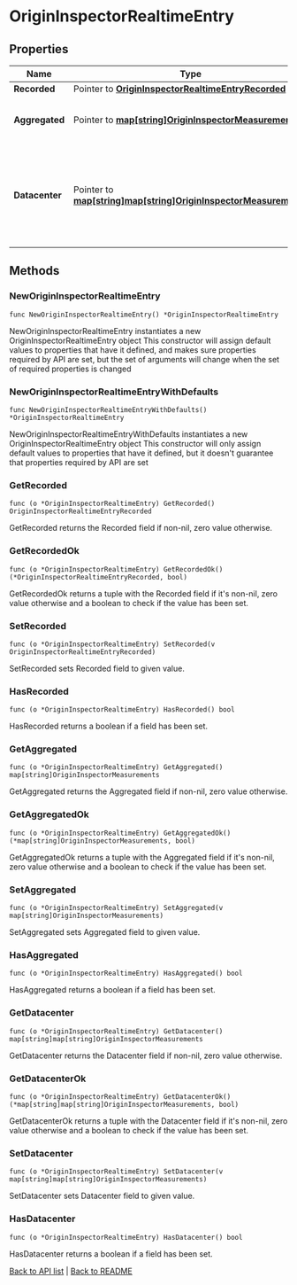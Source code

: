 # OriginInspectorRealtimeEntry

## Properties

Name | Type | Description | Notes
------------ | ------------- | ------------- | -------------
**Recorded** | Pointer to [**OriginInspectorRealtimeEntryRecorded**](OriginInspectorRealtimeEntryRecorded.md) |  | [optional] 
**Aggregated** | Pointer to [**map[string]OriginInspectorMeasurements**](OriginInspectorMeasurements.md) | Groups [measurements](#measurements-data-model) by backend name. | [optional] 
**Datacenter** | Pointer to [**map[string]map[string]OriginInspectorMeasurements**](map.md) | Groups [measurements](#measurements-data-model) by POP, then backend name. See the [POPs API](/reference/api/utils/pops/) for details about POP identifiers. | [optional] 

## Methods

### NewOriginInspectorRealtimeEntry

`func NewOriginInspectorRealtimeEntry() *OriginInspectorRealtimeEntry`

NewOriginInspectorRealtimeEntry instantiates a new OriginInspectorRealtimeEntry object
This constructor will assign default values to properties that have it defined,
and makes sure properties required by API are set, but the set of arguments
will change when the set of required properties is changed

### NewOriginInspectorRealtimeEntryWithDefaults

`func NewOriginInspectorRealtimeEntryWithDefaults() *OriginInspectorRealtimeEntry`

NewOriginInspectorRealtimeEntryWithDefaults instantiates a new OriginInspectorRealtimeEntry object
This constructor will only assign default values to properties that have it defined,
but it doesn't guarantee that properties required by API are set

### GetRecorded

`func (o *OriginInspectorRealtimeEntry) GetRecorded() OriginInspectorRealtimeEntryRecorded`

GetRecorded returns the Recorded field if non-nil, zero value otherwise.

### GetRecordedOk

`func (o *OriginInspectorRealtimeEntry) GetRecordedOk() (*OriginInspectorRealtimeEntryRecorded, bool)`

GetRecordedOk returns a tuple with the Recorded field if it's non-nil, zero value otherwise
and a boolean to check if the value has been set.

### SetRecorded

`func (o *OriginInspectorRealtimeEntry) SetRecorded(v OriginInspectorRealtimeEntryRecorded)`

SetRecorded sets Recorded field to given value.

### HasRecorded

`func (o *OriginInspectorRealtimeEntry) HasRecorded() bool`

HasRecorded returns a boolean if a field has been set.

### GetAggregated

`func (o *OriginInspectorRealtimeEntry) GetAggregated() map[string]OriginInspectorMeasurements`

GetAggregated returns the Aggregated field if non-nil, zero value otherwise.

### GetAggregatedOk

`func (o *OriginInspectorRealtimeEntry) GetAggregatedOk() (*map[string]OriginInspectorMeasurements, bool)`

GetAggregatedOk returns a tuple with the Aggregated field if it's non-nil, zero value otherwise
and a boolean to check if the value has been set.

### SetAggregated

`func (o *OriginInspectorRealtimeEntry) SetAggregated(v map[string]OriginInspectorMeasurements)`

SetAggregated sets Aggregated field to given value.

### HasAggregated

`func (o *OriginInspectorRealtimeEntry) HasAggregated() bool`

HasAggregated returns a boolean if a field has been set.

### GetDatacenter

`func (o *OriginInspectorRealtimeEntry) GetDatacenter() map[string]map[string]OriginInspectorMeasurements`

GetDatacenter returns the Datacenter field if non-nil, zero value otherwise.

### GetDatacenterOk

`func (o *OriginInspectorRealtimeEntry) GetDatacenterOk() (*map[string]map[string]OriginInspectorMeasurements, bool)`

GetDatacenterOk returns a tuple with the Datacenter field if it's non-nil, zero value otherwise
and a boolean to check if the value has been set.

### SetDatacenter

`func (o *OriginInspectorRealtimeEntry) SetDatacenter(v map[string]map[string]OriginInspectorMeasurements)`

SetDatacenter sets Datacenter field to given value.

### HasDatacenter

`func (o *OriginInspectorRealtimeEntry) HasDatacenter() bool`

HasDatacenter returns a boolean if a field has been set.


[Back to API list](../README.md#documentation-for-api-endpoints) | [Back to README](../README.md)
